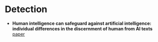 # Detection

- **Human intelligence can safeguard against artificial intelligence: individual differences in the discernment of human from AI texts** [paper](https://www.nature.com/articles/s41598-024-76218-y?fromPaywallRec=false)